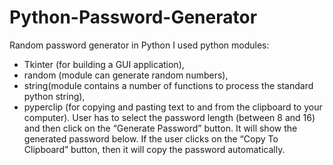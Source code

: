 # Python-Password-Generator
Random password generator in Python
I used python modules:
- Tkinter (for building a GUI application),
- random (module can generate random numbers),
- string(module contains a number of functions to process the standard python string), 
- pyperclip (for copying and pasting text to and from the clipboard to your computer). 
User has to select the password length (between 8 and 16) and then click on the “Generate Password” button. It will show the generated password below. If the user clicks on the “Copy To Clipboard” button, then it will copy the password automatically.
